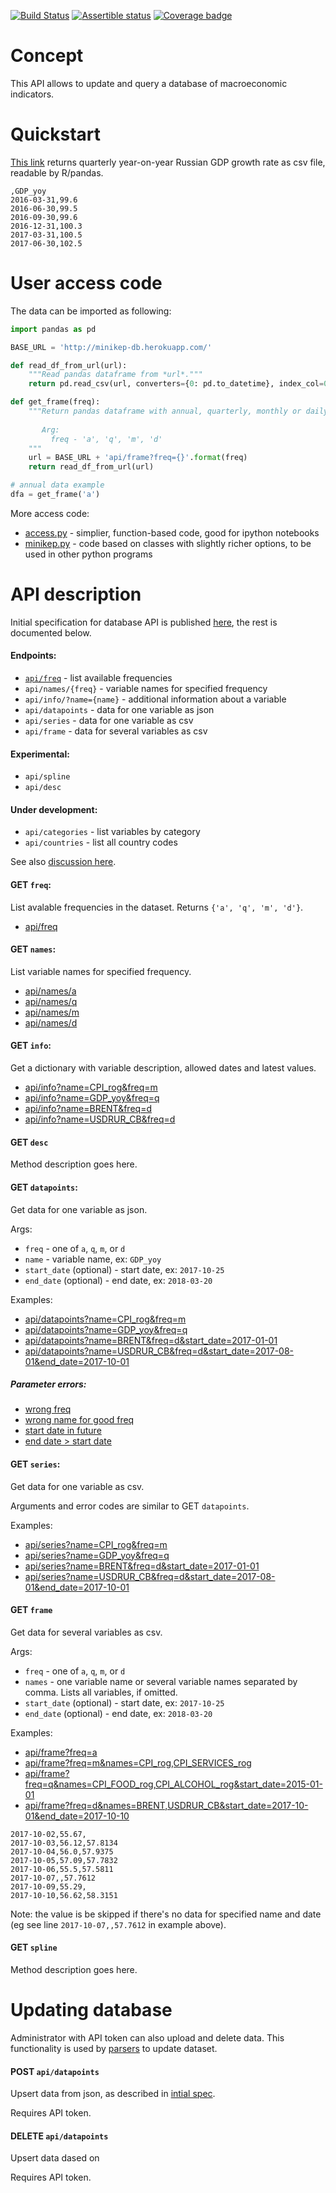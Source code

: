 [![Build Status](https://travis-ci.org/mini-kep/db.svg?branch=master)](https://travis-ci.org/mini-kep/db)
[![Assertible status](https://assertible.com/apis/56e34b07-ae3a-4248-937e-fef69d8ec2f2/status?api_token=VkiQoHOdjWU3vGv2)](https://assertible.com/dashboard#/services/56e34b07-ae3a-4248-937e-fef69d8ec2f2/results)
[![Coverage badge](https://codecov.io/gh/mini-kep/db/branch/master/graphs/badge.svg)](https://codecov.io/gh/mini-kep/db)

# Concept

This API allows to update and query a database of macroeconomic indicators. 

# Quickstart

[This link](https://minikep-db.herokuapp.com/api/series?name=GDP_yoy&freq=q&start_date=2016-01-01)
returns quarterly year-on-year Russian GDP growth rate as csv file, readable by R/pandas.

```
,GDP_yoy
2016-03-31,99.6
2016-06-30,99.5
2016-09-30,99.6
2016-12-31,100.3
2017-03-31,100.5
2017-06-30,102.5
```

# User access code

The data can be imported as following:

```python 
import pandas as pd

BASE_URL = 'http://minikep-db.herokuapp.com/'

def read_df_from_url(url):
    """Read pandas dataframe from *url*."""
    return pd.read_csv(url, converters={0: pd.to_datetime}, index_col=0)

def get_frame(freq):
    """Return pandas dataframe with annual, quarterly, monthly or daily data.
       
       Arg:
         freq - 'a', 'q', 'm', 'd'
    """
    url = BASE_URL + 'api/frame?freq={}'.format(freq)
    return read_df_from_url(url)

# annual data example
dfa = get_frame('a')  
```

More access code:
- [access.py](https://github.com/mini-kep/db/blob/master/integration/access.py) - simplier, function-based code, good for ipython notebooks
- [minikep.py](https://github.com/mini-kep/db/blob/master/integration/minikep.py) - code based on classes with slightly richer options, to be used in other python programs 
  
# API description 

Initial specification for database API is published [here](https://mini-kep.github.io/documentation/database/),
the rest is documented below.

#### Endpoints:

  - [`api/freq`](#api-freq) - list available frequencies
  - `api/names/{freq}` - variable names for specified frequency 
  - `api/info/?name={name}` - additional information about a variable
  - `api/datapoints` - data for one variable as json    
  - `api/series` - data for one variable as csv 
  - `api/frame` - data for several variables as csv

#### Experimental:
  
  - `api/spline`
  - `api/desc`

#### Under development:

  - `api/categories` - list variables by category 
  - `api/countries` - list all country codes

See also [discussion here](https://github.com/mini-kep/db/issues/8#issuecomment-336152762).

#### GET ```freq```:

List avalable frequencies in the dataset. Returns ```{'a', 'q', 'm', 'd'}```.

- [api/freq](https://minikep-db.herokuapp.com/api/freq)


#### GET ```names```:

List variable names for specified frequency.

- [api/names/a](https://minikep-db.herokuapp.com/api/names/a)
- [api/names/q](https://minikep-db.herokuapp.com/api/names/q)
- [api/names/m](https://minikep-db.herokuapp.com/api/names/m)
- [api/names/d](https://minikep-db.herokuapp.com/api/names/d)

#### GET ```info```:

Get a dictionary with variable description, allowed dates and latest values.

- [api/info?name=CPI_rog&freq=m](https://minikep-db.herokuapp.com/api/info?name=CPI_rog&freq=m)
- [api/info?name=GDP_yoy&freq=q](https://minikep-db.herokuapp.com/api/info?name=GDP_yoy&freq=q)
- [api/info?name=BRENT&freq=d](https://minikep-db.herokuapp.com/api/info?name=BRENT&freq=d)
- [api/info?name=USDRUR_CB&freq=d](https://minikep-db.herokuapp.com/api/info?name=USDRUR_CB&freq=d)

#### GET ```desc```

Method description goes here.
 

#### GET ```datapoints```:

Get data for one variable as json.

Args:
- `freq` - one of `a`, `q`, `m`, or `d` 
- `name` - variable name, ex: `GDP_yoy` 
- `start_date` (optional) - start date, ex: `2017-10-25`
- `end_date` (optional) - end date, ex: `2018-03-20`

Examples:

- [api/datapoints?name=CPI_rog&freq=m](https://minikep-db.herokuapp.com/api/datapoints?name=CPI_rog&freq=m)
- [api/datapoints?name=GDP_yoy&freq=q](https://minikep-db.herokuapp.com/api/datapoints?name=GDP_yoy&freq=q)
- [api/datapoints?name=BRENT&freq=d&start_date=2017-01-01](https://minikep-db.herokuapp.com/api/datapoints?name=BRENT&freq=d&start_date=2017-01-01)
- [api/datapoints?name=USDRUR_CB&freq=d&start_date=2017-08-01&end_date=2017-10-01](https://minikep-db.herokuapp.com/api/datapoints?name=USDRUR_CB&freq=d&start_date=2017-08-01&end_date=2017-10-01)

##### Parameter errors:
- [wrong freq](https://minikep-db.herokuapp.com/api/datapoints?name=ABC&freq=z&format=json)
- [wrong name for good freq](https://minikep-db.herokuapp.com/api/datapoints?name=ABC&freq=q&format=json)
- [start date in future](https://minikep-db.herokuapp.com/api/datapoints?name=BRENT&freq=d&start_date=2025-01-01)
- [end date > start date](https://minikep-db.herokuapp.com/api/datapoints?name=BRENT&freq=d&start_date=2015-01-01&end_date=2000-01-01)

#### GET ```series```:

Get data for one variable as csv. 

Arguments and error codes are similar to GET ```datapoints```.

Examples:

- [api/series?name=CPI_rog&freq=m](https://minikep-db.herokuapp.com/api/series?name=CPI_rog&freq=m)
- [api/series?name=GDP_yoy&freq=q](https://minikep-db.herokuapp.com/api/series?name=GDP_yoy&freq=q)
- [api/series?name=BRENT&freq=d&start_date=2017-01-01](https://minikep-db.herokuapp.com/api/series?name=BRENT&freq=d&start_date=2017-01-01)
- [api/series?name=USDRUR_CB&freq=d&start_date=2017-08-01&end_date=2017-10-01](https://minikep-db.herokuapp.com/api/series?name=USDRUR_CB&freq=d&start_date=2017-08-01&end_date=2017-10-01)


#### GET ```frame```

Get data for several variables as csv. 

Args:
- `freq` - one of `a`, `q`, `m`, or `d` 
- `names` - one variable name or several variable names separated by comma. Lists all variables, if omitted.
- `start_date` (optional) - start date, ex: `2017-10-25`
- `end_date` (optional) - end date, ex: `2018-03-20`

Examples:

- [api/frame?freq=a](http://minikep-db.herokuapp.com/api/frame?freq=a)
- [api/frame?freq=m&names=CPI_rog,CPI_SERVICES_rog](http://minikep-db.herokuapp.com/api/frame?freq=m&names=CPI_rog,CPI_SERVICES_rog)
- [api/frame?freq=q&names=CPI_FOOD_rog,CPI_ALCOHOL_rog&start_date=2015-01-01](http://minikep-db.herokuapp.com/api/frame?freq=q&names=CPI_FOOD_rog,CPI_ALCOHOL_rog&start_date=2015-01-01)
- [api/frame?freq=d&names=BRENT,USDRUR_CB&start_date=2017-10-01&end_date=2017-10-10](http://minikep-db.herokuapp.com/api/frame?freq=d&names=BRENT,USDRUR_CB&start_date=2017-10-01&end_date=2017-10-10)

```,BRENT,USDRUR_CB
2017-10-02,55.67,
2017-10-03,56.12,57.8134
2017-10-04,56.0,57.9375
2017-10-05,57.09,57.7832
2017-10-06,55.5,57.5811
2017-10-07,,57.7612
2017-10-09,55.29,
2017-10-10,56.62,58.3151
```
Note: the value is be skipped if there's no data for specified name and date (eg see line `2017-10-07,,57.7612` in example above).

#### GET ```spline```

Method description goes here.


# Updating database

Administrator with API token can also upload and delete data. This functionality 
is used by [parsers](https://github.com/mini-kep/parsers) to update dataset.

#### POST ```api/datapoints``` 

Upsert data from json, as described in [intial spec](https://mini-kep.github.io/documentation/database/#post).

Requires API token.

#### DELETE ```api/datapoints``` 

Upsert data dased on 

Requires API token.
